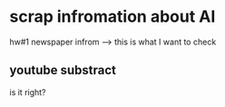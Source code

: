 # scrap infromation about AI
hw#1
newspaper infrom
--> this is what I want to check
## youtube substract
is it right?
